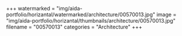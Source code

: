 +++
watermarked = "img/aida-portfolio/horizantal/watermarked/architecture/00570013.jpg"
image = "img/aida-portfolio/horizantal/thumbnails/architecture/00570013.jpg"
filename = "00570013"
categories = "Architecture"
+++
